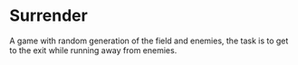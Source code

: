 # Surrender
A game with random generation of the field and enemies, the task is to get to the exit while running away from enemies.
